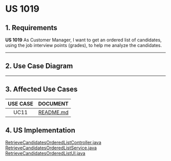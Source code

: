# US 1019

## 1. Requirements

**US 1019** As Customer Manager, I want to get an ordered list of candidates, using the job interview points (grades), to help me analyze the candidates.


---

## 2. Use Case Diagram 

---

## 3. Affected Use Cases

| USE CASE |                                        DOCUMENT                                        |
|:--------:|:--------------------------------------------------------------------------------------:|
|   UC11   |                      [README.md](..%2F..%2Fuc%2Fuc01%2FREADME.md)                      |


## 4. US Implementation

[RetrieveCandidatesOrderedListController.java](..%2F..%2F..%2F..%2Fjobs4u.backoffice%2Fsrc%2Fmain%2Fjava%2Fcandidate%2FRetrieveCandidatesOrderedList%2FRetrieveCandidatesOrderedListController.java)
[RetrieveCandidatesOrderedListService.java](..%2F..%2F..%2F..%2Fjobs4u.backoffice%2Fsrc%2Fmain%2Fjava%2Fcandidate%2FRetrieveCandidatesOrderedList%2FRetrieveCandidatesOrderedListService.java)
[RetrieveCandidatesOrderedListUI.java](..%2F..%2F..%2F..%2Fjobs4u.backoffice%2Fsrc%2Fmain%2Fjava%2Fcandidate%2FRetrieveCandidatesOrderedList%2FRetrieveCandidatesOrderedListUI.java)